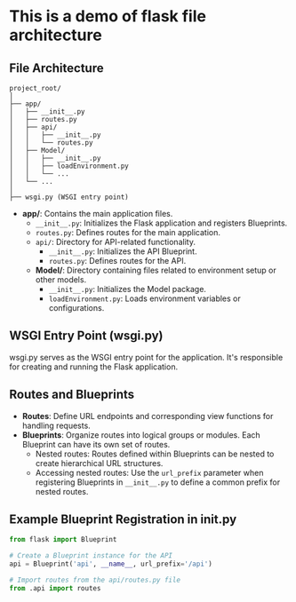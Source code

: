 # This is a demo of flask file architecture

## File Architecture
```
project_root/
│
├── app/
│   ├── __init__.py
│   ├── routes.py
│   ├── api/
│   │   ├── __init__.py
│   │   └── routes.py
│   ├── Model/
│   │   ├── __init__.py
│   │   ├── loadEnvironment.py
│   │   └── ...
│   └── ...
│
├── wsgi.py (WSGI entry point)
```

- **app/**: Contains the main application files.
  - `__init__.py`: Initializes the Flask application and registers Blueprints.
  - `routes.py`: Defines routes for the main application.
  - `api/`: Directory for API-related functionality.
    - `__init__.py`: Initializes the API Blueprint.
    - `routes.py`: Defines routes for the API.
  - **Model/**: Directory containing files related to environment setup or other models.
    - `__init__.py`: Initializes the Model package.
    - `loadEnvironment.py`: Loads environment variables or configurations.


## WSGI Entry Point (wsgi.py)
wsgi.py serves as the WSGI entry point for the application. It's responsible for creating and running the Flask application.  

## Routes and Blueprints
- **Routes**: Define URL endpoints and corresponding view functions for handling requests.
- **Blueprints**: Organize routes into logical groups or modules. Each Blueprint can have its own set of routes.
  - Nested routes: Routes defined within Blueprints can be nested to create hierarchical URL structures.
  - Accessing nested routes: Use the `url_prefix` parameter when registering Blueprints in `__init__.py` to define a common prefix for nested routes.

## Example Blueprint Registration in __init__.py
```python
from flask import Blueprint

# Create a Blueprint instance for the API
api = Blueprint('api', __name__, url_prefix='/api')

# Import routes from the api/routes.py file
from .api import routes
